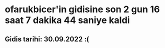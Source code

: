 # ofarukbicer'in gidisine son 2 gun 16 saat 7 dakika 44 saniye kaldi

## Gidis tarihi: 30.09.2022 :(
